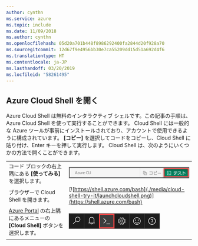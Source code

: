 ```yaml
---
author: cynthn
ms.service: azure
ms.topic: include
ms.date: 11/09/2018
ms.author: cynthn
ms.openlocfilehash: 05d20a701b448f8986292400fa2844d20f928a70
ms.sourcegitcommit: 12d67f9e4956bb30e7ca55209dd15d51a692d4f6
ms.translationtype: HT
ms.contentlocale: ja-JP
ms.lasthandoff: 03/20/2019
ms.locfileid: "58261495"
---
```

## <a name="open-azure-cloud-shell"></a>Azure Cloud Shell を開く

Azure Cloud Shell は無料のインタラクティブ シェルです。この記事の手順は、Azure Cloud Shell を使って実行することができます。 Cloud Shell には一般的な Azure ツールが事前にインストールされており、アカウントで使用できるように構成されています。 **[コピー]** を選択してコードをコピーし、Cloud Shell に貼り付け、Enter キーを押して実行します。 Cloud Shell は、次のようにいくつかの方法で開くことができます。

|  |   |
|-----------------------------------------------|---|
| コード ブロックの右上隅にある **[使ってみる]** を選択します。 | ![この記事の Cloud Shell](./media/cloud-shell-try-it/cli-try-it.png) |
| ブラウザーで Cloud Shell を開きます。 | [![https://shell.azure.com/bash](./media/cloud-shell-try-it/launchcloudshell.png)](https://shell.azure.com/bash) |
| [Azure Portal](https://portal.azure.com) の右上隅にあるメニューの **[Cloud Shell]** ボタンを選択します。 |    ![ポータルの Cloud Shell](./media/cloud-shell-try-it/cloud-shell-menu.png) |
|  |  |

